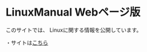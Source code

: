 <!DOCTYPE html>
<html>
  <body>
    <h1>LinuxManual Webページ版</h1>
    <p>このサイトでは、 Linuxに関する情報を公開しています。</p>
    <p>・サイトは<a href="https://yuito723.github.io/linuxmanual/">こちら</a></p>
  </body>
</html>